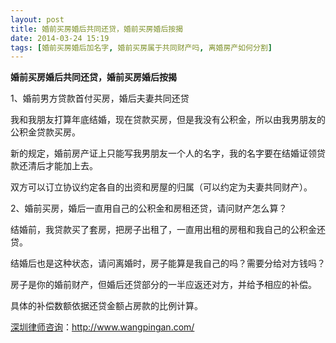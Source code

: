 ```yaml
---
layout: post
title: 婚前买房婚后共同还贷，婚前买房婚后按揭
date: 2014-03-24 15:19
tags: [婚前买房婚后加名字, 婚前买房属于共同财产吗, 离婚房产如何分割]
---
```

<strong>婚前买房婚后共同还贷，婚前买房婚后按揭</strong>

1、婚前男方贷款首付买房，婚后夫妻共同还贷

我和我朋友打算年底结婚，现在贷款买房，但是我没有公积金，所以由我男朋友的公积金贷款买房。

新的规定，婚前房产证上只能写我男朋友一个人的名字，我的名字要在结婚证领贷款还清后才能加上去。

双方可以订立协议约定各自的出资和房屋的归属（可以约定为夫妻共同财产）。

2、婚前买房，婚后一直用自己的公积金和房租还贷，请问财产怎么算？

结婚前，我贷款买了套房，把房子出租了，一直用出租的房租和我自己的公积金还贷。

结婚后也是这种状态，请问离婚时，房子能算是我自己的吗？需要分给对方钱吗？

房子是你的婚前财产，但婚后还贷部分的一半应返还对方，并给予相应的补偿。

具体的补偿数额依据还贷金额占房款的比例计算。

<a href="http://www.wangpingan.com/">深圳律师咨询</a>：<a href="http://www.wangpingan.com/">http://www.wangpingan.com/</a>

